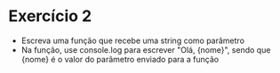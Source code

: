 # Exercício 2

- Escreva uma função que recebe uma string como parâmetro
- Na função, use console.log para escrever "Olá, {nome}", sendo que {nome} é o valor do parâmetro enviado para a função